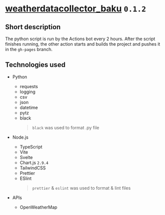 # [weatherdatacollector_baku](https://test2user-aqil.github.io/weatherdatacollector_baku/) `0.1.2`

## Short description

The python script is run by the Actions bot every 2 hours. After the script finishes running, the other action starts and builds the project and pushes it in the `gh-pages` branch.

## **Technologies used**

-   Python
    -   requests
    -   logging
    -   csv
    -   json
    -   datetime
    -   pytz
    -   black
        > `black` was used to format .py file
-   Node.js

    -   TypeScript
    -   Vite
    -   Svelte
    -   Chart.js `2.9.4`
    -   TailwindCSS
    -   Prettier
    -   ESlint
        > `prettier` & `eslint` was used to format & lint files

-   APIs
    -   OpenWeatherMap
